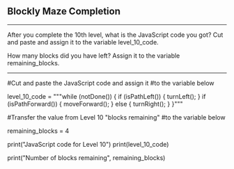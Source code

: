 ## Blockly Maze Completion

***
After you complete the 10th level, what is the JavaScript code you got? 
Cut and paste and assign it to the variable level_10_code.

How many blocks did you have left? 
Assign it to the variable remaining_blocks.
***

#Cut and paste the JavaScript code and assign it 
#to the variable below 

level_10_code = """while (notDone()) {
  if (isPathLeft()) {
    turnLeft();
  }
  if (isPathForward()) {
    moveForward();
  } else {
    turnRight();
  }
}"""




#Transfer the value from Level 10 "blocks remaining"
#to the variable below 

remaining_blocks = 4


print("JavaScript code for Level 10")
print(level_10_code)

print("Number of blocks remaining", remaining_blocks)
